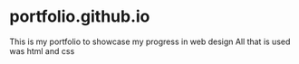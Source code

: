 # portfolio.github.io
This is my portfolio to showcase my progress in web design
All that is used was html and css
